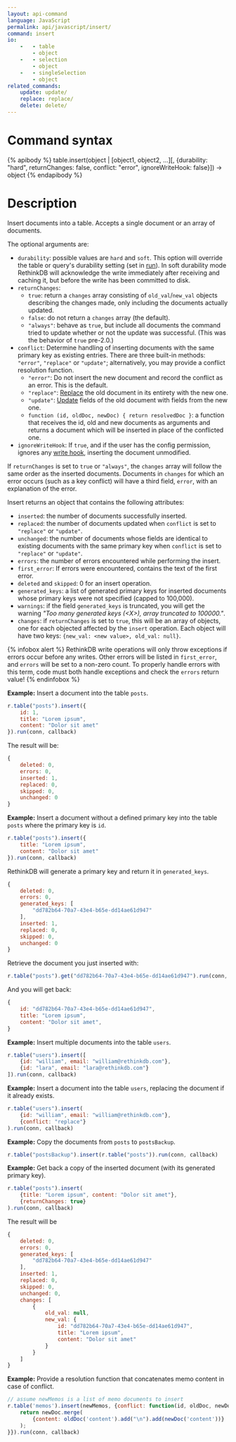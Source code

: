 ```yaml
---
layout: api-command
language: JavaScript
permalink: api/javascript/insert/
command: insert
io:
    -   - table
        - object
    -   - selection
        - object
    -   - singleSelection
        - object
related_commands:
    update: update/
    replace: replace/
    delete: delete/
---
```


# Command syntax #

{% apibody %}
table.insert(object | [object1, object2, ...][, {durability: "hard", returnChanges: false, conflict: "error", ignoreWriteHook: false}]) &rarr; object
{% endapibody %}

# Description #

Insert documents into a table. Accepts a single document or an array of
documents.

The optional arguments are:

- `durability`: possible values are `hard` and `soft`. This option will override the table or query's durability setting (set in [run](/api/javascript/run/)). In soft durability mode RethinkDB will acknowledge the write immediately after receiving and caching it, but before the write has been committed to disk.
- `returnChanges`:
    - `true`: return a `changes` array consisting of `old_val`/`new_val` objects describing the changes made, only including the documents actually updated.
    - `false`: do not return a `changes` array (the default).
    - `"always"`: behave as `true`, but include all documents the command tried to update whether or not the update was successful. (This was the behavior of `true` pre-2.0.)
- `conflict`: Determine handling of inserting documents with the same primary key as existing entries. There are three built-in methods: `"error"`, `"replace"` or `"update"`; alternatively, you may provide a conflict resolution function.
    - `"error"`: Do not insert the new document and record the conflict as an error. This is the default.
    - `"replace"`: [Replace](/api/javascript/replace/) the old document in its entirety with the new one.
    - `"update"`: [Update](/api/javascript/update/) fields of the old document with fields from the new one.
    - `function (id, oldDoc, newDoc) { return resolvedDoc }`: a function that receives the id, old and new documents as arguments and returns a document which will be inserted in place of the conflicted one.
- `ignoreWriteHook`: If `true`, and if the user has the config permission, ignores any [write hook](/api/javascript/manipulating-tables/set_write_hook.md), inserting the document unmodified.

If `returnChanges` is set to `true` or `"always"`, the `changes` array will follow the same order as the inserted documents. Documents in `changes` for which an error occurs (such as a key conflict) will have a third field, `error`, with an explanation of the error.

Insert returns an object that contains the following attributes:

- `inserted`: the number of documents successfully inserted.
- `replaced`: the number of documents updated when `conflict` is set to `"replace"` or `"update"`.
- `unchanged`: the number of documents whose fields are identical to existing documents with the same primary key when `conflict` is set to `"replace"` or `"update"`.
- `errors`: the number of errors encountered while performing the insert.
- `first_error`: If errors were encountered, contains the text of the first error.
- `deleted` and `skipped`: 0 for an insert operation.
- `generated_keys`: a list of generated primary keys for inserted documents whose primary keys were not specified (capped to 100,000).
- `warnings`: if the field `generated_keys` is truncated, you will get the warning _"Too many generated keys (&lt;X&gt;), array truncated to 100000."_.
- `changes`: if `returnChanges` is set to `true`, this will be an array of objects, one for each objected affected by the `insert` operation. Each object will have two keys: `{new_val: <new value>, old_val: null}`.

{% infobox alert %}
RethinkDB write operations will only throw exceptions if errors occur before any writes. Other errors will be listed in `first_error`, and `errors` will be set to a non-zero count. To properly handle errors with this term, code must both handle exceptions and check the `errors` return value!
{% endinfobox %}

__Example:__ Insert a document into the table `posts`.

```js
r.table("posts").insert({
    id: 1,
    title: "Lorem ipsum",
    content: "Dolor sit amet"
}).run(conn, callback)
```

<!-- stop -->

The result will be:

```js
{
    deleted: 0,
    errors: 0,
    inserted: 1,
    replaced: 0,
    skipped: 0,
    unchanged: 0
}
```


__Example:__ Insert a document without a defined primary key into the table `posts` where the
primary key is `id`.

```js
r.table("posts").insert({
    title: "Lorem ipsum",
    content: "Dolor sit amet"
}).run(conn, callback)
```

RethinkDB will generate a primary key and return it in `generated_keys`.

```js
{
    deleted: 0,
    errors: 0,
    generated_keys: [
        "dd782b64-70a7-43e4-b65e-dd14ae61d947"
    ],
    inserted: 1,
    replaced: 0,
    skipped: 0,
    unchanged: 0
}
```

Retrieve the document you just inserted with:

```js
r.table("posts").get("dd782b64-70a7-43e4-b65e-dd14ae61d947").run(conn, callback)
```

And you will get back:

```js
{
    id: "dd782b64-70a7-43e4-b65e-dd14ae61d947",
    title: "Lorem ipsum",
    content: "Dolor sit amet",
}
```


__Example:__ Insert multiple documents into the table `users`.

```js
r.table("users").insert([
    {id: "william", email: "william@rethinkdb.com"},
    {id: "lara", email: "lara@rethinkdb.com"}
]).run(conn, callback)
```


__Example:__ Insert a document into the table `users`, replacing the document if it already exists.  

```js
r.table("users").insert(
    {id: "william", email: "william@rethinkdb.com"},
    {conflict: "replace"}
).run(conn, callback)
```

__Example:__ Copy the documents from `posts` to `postsBackup`.

```js
r.table("postsBackup").insert(r.table("posts")).run(conn, callback)
```


__Example:__ Get back a copy of the inserted document (with its generated primary key).

```js
r.table("posts").insert(
    {title: "Lorem ipsum", content: "Dolor sit amet"},
    {returnChanges: true}
).run(conn, callback)
```

The result will be

```js
{
    deleted: 0,
    errors: 0,
    generated_keys: [
        "dd782b64-70a7-43e4-b65e-dd14ae61d947"
    ],
    inserted: 1,
    replaced: 0,
    skipped: 0,
    unchanged: 0,
    changes: [
        {
            old_val: null,
            new_val: {
                id: "dd782b64-70a7-43e4-b65e-dd14ae61d947",
                title: "Lorem ipsum",
                content: "Dolor sit amet"
            }
        }
    ]
}
```

__Example:__ Provide a resolution function that concatenates memo content in case of conflict.

```js
// assume newMemos is a list of memo documents to insert
r.table('memos').insert(newMemos, {conflict: function(id, oldDoc, newDoc) {
    return newDoc.merge(
        {content: oldDoc('content').add("\n").add(newDoc('content'))}
    );
}}).run(conn, callback)
```
